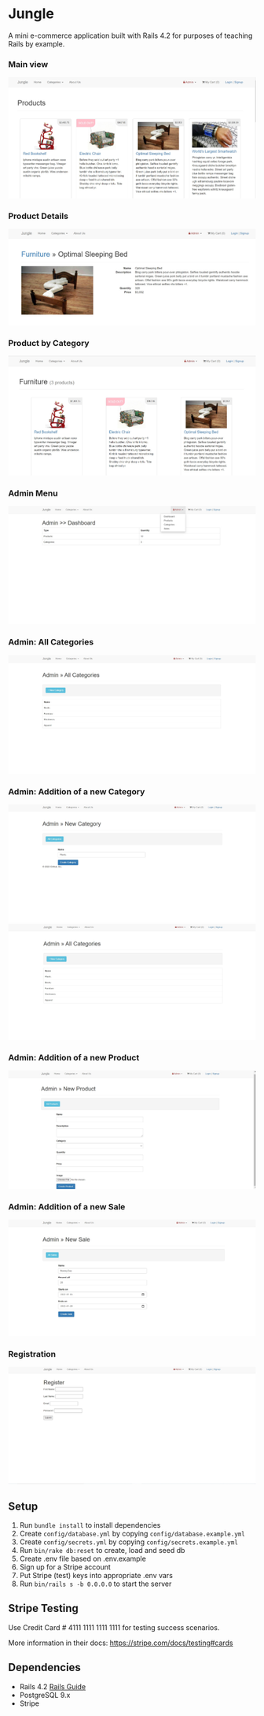 # Jungle

A mini e-commerce application built with Rails 4.2 for purposes of teaching Rails by example.

### Main view
![Main](https://github.com/t-tasmin/Jungle/blob/master/docs/main.jpg)

### Product Details
![Details](https://github.com/t-tasmin/Jungle/blob/master/docs/product_details.jpg)

### Product by Category
![Product By Category](https://github.com/t-tasmin/Jungle/blob/master/docs/categories.jpg)

### Admin Menu
![Admin](https://github.com/t-tasmin/Jungle/blob/master/docs/admin.jpg)

### Admin: All Categories
![Admin - All Categories](https://github.com/t-tasmin/Jungle/blob/master/docs/admin_all_categories.jpg)

### Admin: Addition of a new Category
![new category](https://github.com/t-tasmin/Jungle/blob/master/docs/admin_new_category.jpg)
![added category](https://github.com/t-tasmin/Jungle/blob/master/docs/admin_new_category_added.jpg)

### Admin: Addition of a new Product
![new product](https://github.com/t-tasmin/Jungle/blob/master/docs/admin_new_product.jpg)

### Admin: Addition of a new Sale
![new sale](https://github.com/t-tasmin/Jungle/blob/master/docs/admin_sale.jpg)

### Registration
![sign-up](https://github.com/t-tasmin/Jungle/blob/master/docs/sign_up.jpg)





## Setup

1. Run `bundle install` to install dependencies
2. Create `config/database.yml` by copying `config/database.example.yml`
3. Create `config/secrets.yml` by copying `config/secrets.example.yml`
4. Run `bin/rake db:reset` to create, load and seed db
5. Create .env file based on .env.example
6. Sign up for a Stripe account
7. Put Stripe (test) keys into appropriate .env vars
8. Run `bin/rails s -b 0.0.0.0` to start the server

## Stripe Testing

Use Credit Card # 4111 1111 1111 1111 for testing success scenarios.

More information in their docs: <https://stripe.com/docs/testing#cards>

## Dependencies

* Rails 4.2 [Rails Guide](http://guides.rubyonrails.org/v4.2/)
* PostgreSQL 9.x
* Stripe
